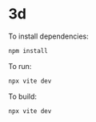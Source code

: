 # 3d

To install dependencies:

```bash
npm install
```

To run:

```bash
npx vite dev
```
To build:

```bash
npx vite dev
```